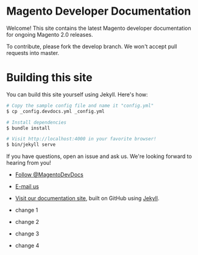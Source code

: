 # Magento Developer Documentation

Welcome! This site contains the latest Magento developer documentation for ongoing Magento 2.0 releases.

To contribute, please fork the develop branch. We won't accept pull requests into master.

# Building this site

You can build this site yourself using Jekyll. Here's how:

```bash
# Copy the sample config file and name it "config.yml"
$ cp _config.devdocs.yml _config.yml

# Install dependencies
$ bundle install

# Visit http://localhost:4000 in your favorite browser!
$ bin/jekyll serve
```

If you have questions, open an issue and ask us. We're looking forward to hearing from you!

*	<a href="https://twitter.com/MagentoDevDocs" class="twitter-follow-button" data-show-count="false">Follow @MagentoDevDocs</a>

*	<a href="mailto:DL-Magento-Doc-Feedback@ebay.com">E-mail us</a>

*	<a href="http://devdocs.magento.com">Visit our documentation site</a>, built on GitHub using [Jekyll](http://jekyllrb.com/).

* change 1
* change 2
* change 3
* change 4
